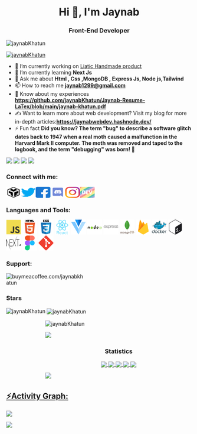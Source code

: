 
<h1 align="center">Hi 👋, I'm Jaynab</h1>
<h3 align="center">Front-End Developer</h3>
<p align="left"> <img src="https://komarev.com/ghpvc/?username=jaynabKhatun&label=Profile%20views&color=0e75b6&style=flat" alt="jaynabKhatun" /> </p>

<p align="left"> <a href="https://github.com/ryo-ma/github-profile-trophy"><img src="https://github-profile-trophy.vercel.app/?username=jaynabKhatun&theme=" alt="jaynabKhatun" /></a> </p>

- 🔭 I’m currently working on [ Liatic Handmade product](https://github.com/jaynabKhatun/handmade-craft-store-client-side)
- 🌱 I’m currently learning **Next Js**
- 💬 Ask me about **Html , Css ,MongoDB , Express Js, Node js,Tailwind**
- 📫 How to reach me **jaynab1299@gmail.com**
- 📄 Know about my experiences **https://github.com/jaynabKhatun/Jaynab-Resume-LaTex/blob/main/jaynab-khatun.pdf**
- ✍️ Want to learn more about web development? Visit my blog for more in-depth articles:**https://jaynabwebdev.hashnode.dev/**
- ⚡ Fun fact **Did you know? The term "bug" to describe a software glitch dates back to 1947 when a real moth caused a malfunction in the Harvard Mark II computer. The moth was removed and taped to the logbook, and the term "debugging" was born! 🐛**

<div> <a href="https://twitter.com/anifreelancer" target="_blank"><img src="https://img.shields.io/badge/Twitter-1DA1F2?style=for-the-badge&logo=twitter&logoColor=white" target="_blank"></a>
<a href="https://github.com/jaynabKhatun" target="_blank"><img src="https://img.shields.io/badge/GitHub-100000?style=for-the-badge&logo=github&logoColor=white" target="_blank"></a>
<a href="https://instagram.com/Zainabbinteazad" target="_blank"><img src="https://img.shields.io/badge/Instagram-E4405F?style=for-the-badge&logo=instagram&logoColor=white" target="_blank"></a>
<a href = "mailto:jaynab1299@gmail.com"><img src="https://img.shields.io/badge/-Gmail-%23333?style=for-the-badge&logo=gmail&logoColor=white" target="_blank"></a>
</div><h3 align="left">Connect with me:</h3>
<p align="left">
<a href="https://codesandbox.com/jaynab94" target="blank"><img align="center" src="https://raw.githubusercontent.com/teamedwardforever/Readme-Generator/71f25dd8b98329b168142a6b782a107b75eab178/svg/Social/codesandbox.svg" alt="jaynab94" height="30" width="40" /></a><a href="https://twitter.com/anifreelancer" target="blank"><img align="center" src="https://raw.githubusercontent.com/teamedwardforever/Readme-Generator/71f25dd8b98329b168142a6b782a107b75eab178/svg/Social/twitter.svg" alt="anifreelancer" height="30" width="40" /></a><a href="https://fb.com/jaynabKhatun1299" target="blank"><img align="center" src="https://raw.githubusercontent.com/teamedwardforever/Readme-Generator/71f25dd8b98329b168142a6b782a107b75eab178/svg/Social/facebook.svg" alt="jaynabKhatun1299" height="30" width="40" /></a><a href="https://discord.gg/jaynab121_02945" target="blank"><img align="center" src="https://raw.githubusercontent.com/teamedwardforever/Readme-Generator/71f25dd8b98329b168142a6b782a107b75eab178/svg/Social/discord.svg" alt="jaynab121_02945" height="30" width="40" /></a><a href="https://instagram.com/Zainabbinteazad" target="blank"><img align="center" src="https://raw.githubusercontent.com/teamedwardforever/Readme-Generator/71f25dd8b98329b168142a6b782a107b75eab178/svg/Social/instagram.svg" alt="Zainabbinteazad" height="30" width="40" /></a><a href="https://dev.to/jaynab94" target="blank"><img align="center" src="https://raw.githubusercontent.com/teamedwardforever/Readme-Generator/71f25dd8b98329b168142a6b782a107b75eab178/svg/Social/devto.svg" alt="jaynab94" height="30" width="40" /></a></p>

<h3 align="left">Languages and Tools:</h3>
<p align="left">
<img src="https://raw.githubusercontent.com/teamedwardforever/Readme-Generator/71f25dd8b98329b168142a6b782a107b75eab178/svg/Skills/Languages/javascript-original.svg" alt="Javascript" width="40" height="40"/>
<img src="https://raw.githubusercontent.com/teamedwardforever/Readme-Generator/71f25dd8b98329b168142a6b782a107b75eab178/svg/Skills/Frontend/html5-original-wordmark.svg" alt="HTML" width="40" height="40"/>
<img src="https://raw.githubusercontent.com/teamedwardforever/Readme-Generator/71f25dd8b98329b168142a6b782a107b75eab178/svg/Skills/Frontend/css3-original-wordmark.svg" alt="Css" width="40" height="40"/>
<img src="https://raw.githubusercontent.com/teamedwardforever/Readme-Generator/71f25dd8b98329b168142a6b782a107b75eab178/svg/Skills/Frontend/react-original-wordmark.svg" alt="React" width="40" height="40"/>
<img src="https://raw.githubusercontent.com/teamedwardforever/Readme-Generator/71f25dd8b98329b168142a6b782a107b75eab178/svg/Skills/Frontend/vuetify.svg" alt="Vuetify" width="40" height="40"/>
<img src="https://raw.githubusercontent.com/teamedwardforever/Readme-Generator/71f25dd8b98329b168142a6b782a107b75eab178/svg/Skills/Backend/nodejs-original-wordmark.svg" alt="NodeJs" width="40" height="40"/>
<img src="https://raw.githubusercontent.com/teamedwardforever/Readme-Generator/71f25dd8b98329b168142a6b782a107b75eab178/svg/Skills/Backend/express-original-wordmark.svg" alt="Express" width="40" height="40"/>
<img src="https://raw.githubusercontent.com/teamedwardforever/Readme-Generator/71f25dd8b98329b168142a6b782a107b75eab178/svg/Skills/Database/mongodb-original-wordmark.svg" alt="Mongodb" width="40" height="40"/>
<img src="https://raw.githubusercontent.com/teamedwardforever/Readme-Generator/71f25dd8b98329b168142a6b782a107b75eab178/svg/Skills/BackendService/firebase-icon.svg" alt="Firebase" width="40" height="40"/>
<img src="https://raw.githubusercontent.com/teamedwardforever/Readme-Generator/71f25dd8b98329b168142a6b782a107b75eab178/svg/Skills/Devops/docker-original-wordmark.svg" alt="Docker" width="40" height="40"/>
<img src="https://raw.githubusercontent.com/teamedwardforever/Readme-Generator/71f25dd8b98329b168142a6b782a107b75eab178/svg/Skills/Devops/gnu_bash-icon.svg" alt="Gnu Bash" width="40" height="40"/>
<img src="https://raw.githubusercontent.com/teamedwardforever/Readme-Generator/71f25dd8b98329b168142a6b782a107b75eab178/svg/Skills/Static/nextjs-2.svg" alt="Nextjs" width="40" height="40"/>
<img src="https://raw.githubusercontent.com/teamedwardforever/Readme-Generator/71f25dd8b98329b168142a6b782a107b75eab178/svg/Skills/Software/figma-icon.svg" alt="Figma" width="40" height="40"/>
<img src="https://raw.githubusercontent.com/teamedwardforever/Readme-Generator/71f25dd8b98329b168142a6b782a107b75eab178/svg/Skills/Other/git-scm-icon.svg" alt="Git" width="40" height="40"/>
</p>

<h3 align="left">Support:</h3>
<p><a href="https://www.buymeacoffee.com/ buymeacoffee.com/jaynabkhatun "> <img align="left" src="https://cdn.buymeacoffee.com/buttons/v2/default-yellow.png" height="50" width="210" alt=" buymeacoffee.com/jaynabkhatun " /></a></p><br><br>

<h3 align="left">Stars</h3>
<img align="left" height="180em" src="https://github-readme-stats.vercel.app/api/top-langs/?username=jaynabKhatun&layout=compact&theme=" alt=jaynabKhatun />

<p>&nbsp;<img align="center" height="180em" src="https://github-readme-stats.vercel.app/api?username=jaynabKhatun&show_icons=true&locale=en&theme=" alt="jaynabKhatun" /></p>

<p><img align="center" height="180em" src="https://github-readme-streak-stats.herokuapp.com/?user=jaynabKhatun&theme=" alt="jaynabKhatun" /></p>

<img src="https://user-images.githubusercontent.com/73097560/115834477-dbab4500-a447-11eb-908a-139a6edaec5c.gif">
<h3 align="center">Statistics</h3>
<div align="center">
<a href="https://github.com/jaynabKhatun">
<img align="center" src="http://github-profile-summary-cards.vercel.app/api/cards/stats?username=jaynabKhatun&theme=default" height="180em" />
<img align="center" src="http://github-profile-summary-cards.vercel.app/api/cards/most-commit-language?username=jaynabKhatun&theme=default" height="180em" />
<img align="center" src="http://github-profile-summary-cards.vercel.app/api/cards/repos-per-language?username=jaynabKhatun&theme=default" height="180em" />
<img align="center" src="http://github-profile-summary-cards.vercel.app/api/cards/productive-time?username=jaynabKhatun&theme=default" height="180em" />
<img align="center" src="http://github-profile-summary-cards.vercel.app/api/cards/profile-details?username=jaynabKhatun&theme=default" height="180em" />
</div>

<img src="https://user-images.githubusercontent.com/73097560/115834477-dbab4500-a447-11eb-908a-139a6edaec5c.gif"><h2 align="left">⚡Activity Graph:</h2>
<img align="center" src="https://github-readme-activity-graph.vercel.app/graph?username=jaynabKhatun&theme=default"/>

<img src="https://raw.githubusercontent.com/Trilokia/Trilokia/379277808c61ef204768a61bbc5d25bc7798ccf1/bottom_header.svg" />

